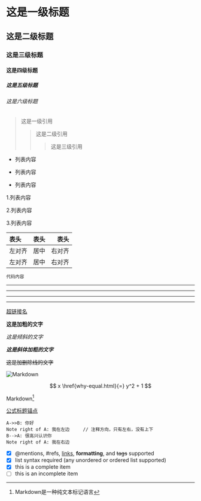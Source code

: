 


# 这是一级标题
## 这是二级标题
### 这是三级标题
#### 这是四级标题
##### 这是五级标题
###### 这是六级标题

> 这是一级引用
>>这是二级引用
>>> 这是三级引用

- 列表内容
+ 列表内容
* 列表内容

1.列表内容

2.列表内容

3.列表内容

| 表头 | 表头  | 表头 |
| :---- | :---: | ---: |
| 左对齐 | 居中  | 右对齐 |
| 左对齐 | 居中  | 右对齐 |

``` csharp
代码内容
```

---
----
***
*****

[超链接名](http://www.baidu.com "baidu")

**这是加粗的文字**

*这是倾斜的文字*

***这是斜体加粗的文字***

~~这是加删除线的文字~~

![Markdown](https://images0.cnblogs.com/blog/404392/201501/122257231047591.jpg?raw=true)


$$ x \href{why-equal.html}{=} y^2 + 1 $$

Markdown[^1]



[^1]: Markdown是一种纯文本标记语言

[公式标题锚点](#1)

```sequence
A->>B: 你好
Note right of A: 我在左边     // 注释方向，只有左右，没有上下
B-->A: 很高兴认识你
Note right of A: 我在右边
```

- [x] @mentions, #refs, [links](), **formatting**, and <del>tags</del> supported
- [x] list syntax required (any unordered or ordered list supported)
- [x] this is a complete item
- [ ] this is an incomplete item